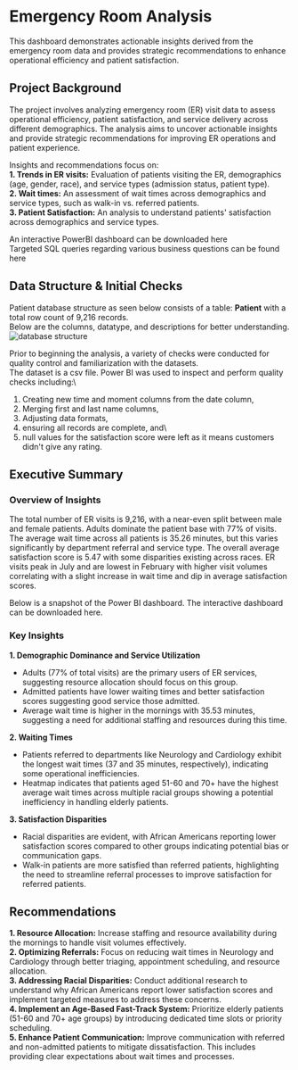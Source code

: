 # Emergency Room Analysis
This dashboard demonstrates actionable insights derived from the emergency room data and provides strategic recommendations to enhance operational efficiency and patient satisfaction.

## Project Background
The project involves analyzing emergency room (ER) visit data to assess operational efficiency, patient satisfaction, and service delivery across different demographics. The analysis aims to uncover actionable insights and provide strategic recommendations for improving ER operations and patient experience.

Insights and recommendations focus on:  
**1. Trends in ER visits:** Evaluation of patients visiting the ER, demographics (age, gender, race), and service types (admission status, patient type).\
**2. Wait times:** An assessment of wait times across demographics and service types, such as walk-in vs. referred patients.\
**3. Patient Satisfaction:** An analysis to understand patients' satisfaction  across demographics and service types.

An interactive PowerBI dashboard can be downloaded here\
Targeted SQL queries regarding various business questions can be found here

## Data Structure & Initial Checks 
Patient database structure as seen below consists of a table: **Patient** with a total row count of 9,216 records.\
Below are the columns, datatype, and descriptions for better understanding.
![database structure]()

Prior to beginning the analysis, a variety of checks were conducted for quality control and familiarization with the datasets.\
The dataset is a csv file. Power BI was used to inspect and perform quality checks including:\
1. Creating new time and moment columns from the date column,  
2. Merging first and last name columns,  
3. Adjusting data formats,  
4. ensuring all records are complete, and\
5. null values for the satisfaction score were left as it means customers didn't give any rating.

## Executive Summary
### Overview of Insights	
The total number of ER visits is 9,216, with a near-even split between male and female patients. Adults dominate the patient base with 77% of visits. The average wait time across all patients is 35.26 minutes, but this varies significantly by department referral and service type. The overall average satisfaction score is 5.47 with some disparities existing across races. ER visits peak in July and are lowest in February with higher visit volumes correlating with a slight increase in wait time and dip in average satisfaction scores.

Below is a snapshot of the Power BI dashboard. The interactive dashboard can be downloaded here.

### Key Insights
**1.	Demographic Dominance and Service Utilization**
- Adults (77% of total visits) are the primary users of ER services, suggesting resource allocation should focus on this group.
- Admitted patients have lower waiting times and better satisfaction scores suggesting good service those admitted.
- Average wait time is higher in the mornings with 35.53 minutes, suggesting a need for additional staffing and resources during this time.

**2.	Waiting Times**
- Patients referred to departments like Neurology and Cardiology exhibit the longest wait times (37 and 35 minutes, respectively), indicating some operational inefficiencies.
- Heatmap indicates that patients aged 51-60 and 70+ have the highest average wait times across multiple racial groups showing a potential inefficiency in handling elderly patients.

**3.	Satisfaction Disparities**
- Racial disparities are evident, with African Americans reporting lower satisfaction scores compared to other groups indicating potential bias or communication gaps.
- Walk-in patients are more satisfied than referred patients, highlighting the need to streamline referral processes to improve satisfaction for referred patients.

## Recommendations
**1. Resource Allocation:** Increase staffing and resource availability during the mornings to handle visit volumes effectively.\
**2. Optimizing Referrals:** Focus on reducing wait times in Neurology and Cardiology through better triaging, appointment scheduling, and resource allocation.\
**3. Addressing Racial Disparities:** Conduct additional research to understand why African Americans report lower satisfaction scores and implement targeted measures to address these concerns.\
**4. Implement an Age-Based Fast-Track System:** Prioritize elderly patients (51-60 and 70+ age groups) by introducing dedicated time slots or priority scheduling.\
**5. Enhance Patient Communication:** Improve communication with referred and non-admitted patients to mitigate dissatisfaction. This includes providing clear expectations about wait times and processes.




